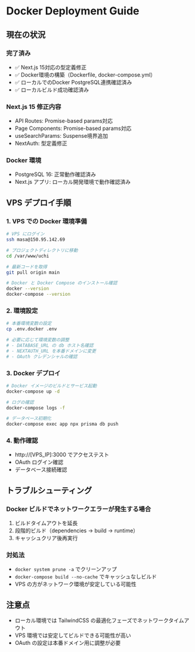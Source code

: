 # Docker Deployment Guide

## 現在の状況

### 完了済み
- ✅ Next.js 15対応の型定義修正
- ✅ Docker環境の構築（Dockerfile, docker-compose.yml）
- ✅ ローカルでのDocker PostgreSQL連携確認済み
- ✅ ローカルビルド成功確認済み

### Next.js 15 修正内容
- API Routes: Promise-based params対応
- Page Components: Promise-based params対応
- useSearchParams: Suspense境界追加
- NextAuth: 型定義修正

### Docker 環境
- PostgreSQL 16: 正常動作確認済み
- Next.js アプリ: ローカル開発環境で動作確認済み

## VPS デプロイ手順

### 1. VPS での Docker 環境準備
```bash
# VPS にログイン
ssh masa@150.95.142.69

# プロジェクトディレクトリに移動
cd /var/www/uchi

# 最新コードを取得
git pull origin main

# Docker と Docker Compose のインストール確認
docker --version
docker-compose --version
```

### 2. 環境設定
```bash
# 本番環境変数の設定
cp .env.docker .env

# 必要に応じて環境変数の調整
# - DATABASE_URL の db ホスト名確認
# - NEXTAUTH_URL を本番ドメインに変更
# - OAuth クレデンシャルの確認
```

### 3. Docker デプロイ
```bash
# Docker イメージのビルドとサービス起動
docker-compose up -d

# ログの確認
docker-compose logs -f

# データベース初期化
docker-compose exec app npx prisma db push
```

### 4. 動作確認
- http://[VPS_IP]:3000 でアクセステスト
- OAuth ログイン確認
- データベース接続確認

## トラブルシューティング

### Docker ビルドでネットワークエラーが発生する場合
1. ビルドタイムアウトを延長
2. 段階的ビルド（dependencies → build → runtime）
3. キャッシュクリア後再実行

### 対処法
- `docker system prune -a` でクリーンアップ
- `docker-compose build --no-cache` でキャッシュなしビルド
- VPS の方がネットワーク環境が安定している可能性

## 注意点
- ローカル環境では TailwindCSS の最適化フェーズでネットワークタイムアウト
- VPS 環境では安定してビルドできる可能性が高い
- OAuth の設定は本番ドメイン用に調整が必要